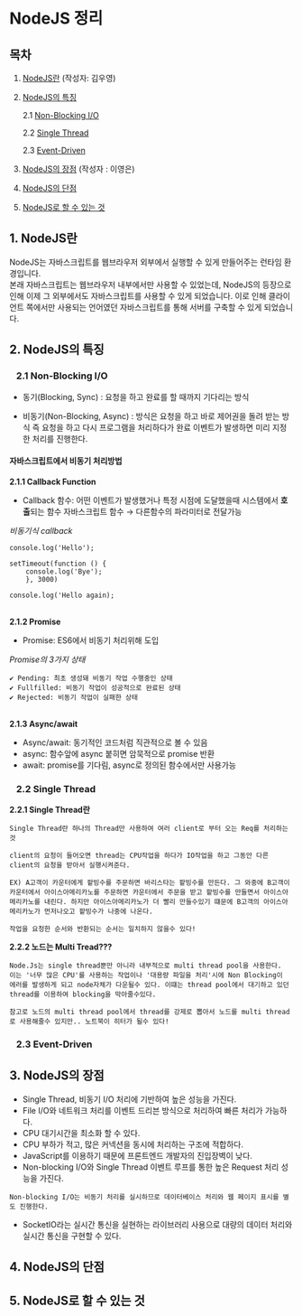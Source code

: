 # NodeJS 정리

## 목차
1. [NodeJS란](#nodejs-is) (작성자: 김우영)
2. [NodeJS의 특징](#characteristics)

    2.1 [Non-Blocking I/O](#non-blocking)

    2.2 [Single Thread](#single-thread)

    2.3 [Event-Driven](#event-driven)

3. [NodeJS의 장점](#pros) (작성자 : 이영은)
4. [NodeJS의 단점](#cons)
5. [NodeJS로 할 수 있는 것](#what-we-can-do)



## 1. NodeJS란 <a name="nodejs-is"></a>
NodeJS는 자바스크립트를 웹브라우저 외부에서 실행할 수 있게 만들어주는 런타임 환경입니다.\
본래 자바스크립트는 웹브라우저 내부에서만 사용할 수 있었는데, NodeJS의 등장으로 인해 이제 그 외부에서도 자바스크립트를 사용할 수 있게 되었습니다. 이로 인해 클라이언트 쪽에서만 사용되는 언어였던 자바스크립트를 통해 서버를 구축할 수 있게 되었습니다.

## 2. NodeJS의 특징 <a name="characteristics"></a>

### &ensp; 2.1 Non-Blocking I/O <a name="non-blocking"></a>
* 동기(Blocking, Sync) : 요청을 하고 완료를 할 때까지 기다리는 방식

* 비동기(Non-Blocking, Async) : 방식은 요청을 하고 바로 제어권을 돌려 받는 방식 즉 요청을 하고 다시 프로그램을 처리하다가 완료 이벤트가 발생하면 미리 지정한 처리를 진행한다.

#### 자바스크립트에서 비동기 처리방법

**2.1.1 Callback Function**
* Callback 함수: 어떤 이벤트가 발생했거나 특정 시점에 도달했을때 시스템에서 **호출**되는 함수
자바스크립트 함수 → 다른함수의 파라미터로 전달가능

*비동기식 callback*
```
console.log('Hello');

setTimeout(function () {
    console.log('Bye');
    }, 3000)
    
console.log('Hello again);
```
\
**2.1.2 Promise**
* Promise: ES6에서 비동기 처리위해 도입

*Promise의 3가지 상태*
```
✔️ Pending: 최초 생성돼 비동기 작업 수행중인 상태
✔️ Fullfilled: 비동기 작업이 성공적으로 완료된 상태
✔️ Rejected: 비동기 작업이 실패한 상태
```
\
**2.1.3 Async/await**
* Async/await: 동기적인 코드처럼 직관적으로 볼 수 있음
* async: 함수앞에 async 붙히면 암묵적으로  promise 반환
* await: promise를 기다림, async로 정의된 함수에서만 사용가능

### &ensp; 2.2 Single Thread <a name="single-thread"></a>

**2.2.1 Single Thread란**

```
Single Thread란 하나의 Thread만 사용하여 여러 client로 부터 오는 Req를 처리하는것

client의 요청이 들어오면 thread는 CPU작업을 하다가 IO작업을 하고 그동안 다른 client의 요청을 받아서 실행시켜준다.

EX) A고객이 카운터에게 팥빙수를 주문하면 바리스타는 팥빙수를 만든다. 그 와중에 B고객이 카운터에서 아이스아메리카노를 주문하면 카운터에서 주문을 받고 팥빙수를 만들면서 아이스아메리카노를 내린다. 하지만 아이스아메리카노가 더 빨리 만들수있기 떄문에 B고객의 아이스아메리카노가 먼저나오고 팥빙수가 나중에 나온다.  

작업을 요청한 순서와 반환되는 순서는 일치하지 않을수 있다!
```

**2.2.2  노드는 Multi Tread???**

```
Node.Js는 single thread뿐만 아니라 내부적으로 multi thread pool을 사용한다.
이는 '너무 많은 CPU'를 사용하는 작업이나 '대용량 파일을 처리'시에 Non Blocking이
에러를 발생하게 되고 node자체가 다운될수 있다. 이떄는 thread pool에서 대기하고 있던 thread를 이용하여 blocking을 막아줄수있다.

참고로 노드의 multi thread pool에서 thread를 강제로 뽑아서 노드를 multi thread로 사용해줄수 있지만.. 노트북이 히터가 될수 있다!
```



### &ensp; 2.3 Event-Driven <a name="event-driven"></a>

## 3. NodeJS의 장점 <a name="pros"></a>

* Single Thread, 비동기 I/O 처리에 기반하여 높은 성능을 가진다.
* File I/O와 네트워크 처리를 이벤트 드리븐 방식으로 처리하여 빠른 처리가 가능하다.
* CPU 대기시간을 최소화 할 수 있다.
* CPU 부하가 적고, 많은 커넥션을 동시에 처리하는 구조에 적합하다.
* JavaScript를 이용하기 때문에 프론트엔드 개발자의 진입장벽이 낮다.
* Non-blocking I/O와 Single Thread 이벤트 루프를 통한 높은 Request 처리 성능을 가진다.
```
Non-blocking I/O는 비동기 처리를 실시하므로 데이터베이스 처리와 웹 페이지 표시를 별도 진행한다.
```
* SocketIO라는 실시간 통신을 실현하는 라이브러리 사용으로 대량의 데이터 처리와 실시간 통신을 구현할 수 있다.


## 4. NodeJS의 단점 <a name="cons"></a>

## 5. NodeJS로 할 수 있는 것 <a name="what-we-can-do"></a>

